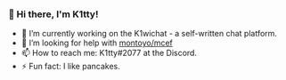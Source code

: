 ### 👋 Hi there, I'm K1tty!

- 🔭 I’m currently working on the K1wichat - a self-written chat platform.
- 🤔 I’m looking for help with [montoyo/mcef](https://github.com/montoyo/mcef)
- 📫 How to reach me: K1tty#2077 at the Discord.
- ⚡ Fun fact: I like pancakes.

<!--
**ItsK1tty/ItsK1tty** is a ✨ _special_ ✨ repository because its `README.md` (this file) appears on your GitHub profile.

Here are some ideas to get you started:

- 🌱 I’m currently learning ...
- 👯 I’m looking to collaborate on ...
- 💬 Ask me about ...
- 😄 Pronouns: ...
-->
